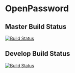 OpenPassword
============

Master Build Status
-------------------
[![Build Status](https://secure.travis-ci.org/OpenPassword/OpenPassword.png?branch=master)](http://travis-ci.org/OpenPassword/OpenPassword)

Develop Build Status
--------------------
[![Build Status](https://secure.travis-ci.org/OpenPassword/OpenPassword.png?branch=develop)](http://travis-ci.org/OpenPassword/OpenPassword)
